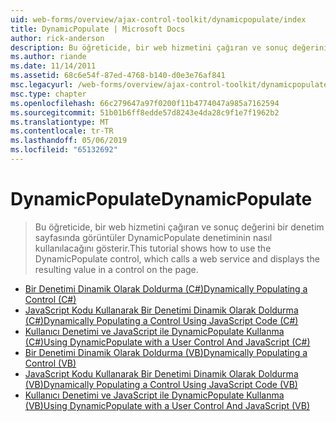 ```yaml
---
uid: web-forms/overview/ajax-control-toolkit/dynamicpopulate/index
title: DynamicPopulate | Microsoft Docs
author: rick-anderson
description: Bu öğreticide, bir web hizmetini çağıran ve sonuç değerini bir denetim sayfasında görüntüler DynamicPopulate denetiminin nasıl kullanılacağını gösterir.
ms.author: riande
ms.date: 11/14/2011
ms.assetid: 68c6e54f-87ed-4768-b140-d0e3e76af841
msc.legacyurl: /web-forms/overview/ajax-control-toolkit/dynamicpopulate
msc.type: chapter
ms.openlocfilehash: 66c279647a97f0200f11b4774047a985a7162594
ms.sourcegitcommit: 51b01b6ff8edde57d8243e4da28c9f1e7f1962b2
ms.translationtype: MT
ms.contentlocale: tr-TR
ms.lasthandoff: 05/06/2019
ms.locfileid: "65132692"
---
```

# <a name="dynamicpopulate"></a><span data-ttu-id="94cf1-103">DynamicPopulate</span><span class="sxs-lookup"><span data-stu-id="94cf1-103">DynamicPopulate</span></span>

> <span data-ttu-id="94cf1-104">Bu öğreticide, bir web hizmetini çağıran ve sonuç değerini bir denetim sayfasında görüntüler DynamicPopulate denetiminin nasıl kullanılacağını gösterir.</span><span class="sxs-lookup"><span data-stu-id="94cf1-104">This tutorial shows how to use the DynamicPopulate control, which calls a web service and displays the resulting value in a control on the page.</span></span>

- [<span data-ttu-id="94cf1-105">Bir Denetimi Dinamik Olarak Doldurma (C#)</span><span class="sxs-lookup"><span data-stu-id="94cf1-105">Dynamically Populating a Control (C#)</span></span>](dynamically-populating-a-control-cs.md)
- [<span data-ttu-id="94cf1-106">JavaScript Kodu Kullanarak Bir Denetimi Dinamik Olarak Doldurma (C#)</span><span class="sxs-lookup"><span data-stu-id="94cf1-106">Dynamically Populating a Control Using JavaScript Code (C#)</span></span>](dynamically-populating-a-control-using-javascript-code-cs.md)
- [<span data-ttu-id="94cf1-107">Kullanıcı Denetimi ve JavaScript ile DynamicPopulate Kullanma (C#)</span><span class="sxs-lookup"><span data-stu-id="94cf1-107">Using DynamicPopulate with a User Control And JavaScript (C#)</span></span>](using-dynamicpopulate-with-a-user-control-and-javascript-cs.md)
- [<span data-ttu-id="94cf1-108">Bir Denetimi Dinamik Olarak Doldurma (VB)</span><span class="sxs-lookup"><span data-stu-id="94cf1-108">Dynamically Populating a Control (VB)</span></span>](dynamically-populating-a-control-vb.md)
- [<span data-ttu-id="94cf1-109">JavaScript Kodu Kullanarak Bir Denetimi Dinamik Olarak Doldurma (VB)</span><span class="sxs-lookup"><span data-stu-id="94cf1-109">Dynamically Populating a Control Using JavaScript Code (VB)</span></span>](dynamically-populating-a-control-using-javascript-code-vb.md)
- [<span data-ttu-id="94cf1-110">Kullanıcı Denetimi ve JavaScript ile DynamicPopulate Kullanma (VB)</span><span class="sxs-lookup"><span data-stu-id="94cf1-110">Using DynamicPopulate with a User Control And JavaScript (VB)</span></span>](using-dynamicpopulate-with-a-user-control-and-javascript-vb.md)
